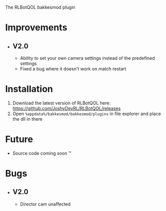 The RLBotQOL bakkesmod plugin

# Improvements
- ## V2.0
  - Ability to set your own camera settings instead of the predefined settings
  - Fixed a bug where it doesn't work on match restart

# Installation
1. Download the latest version of RLBotQOL here: https://github.com/JoshyDevRL/RLBotQOL/releases
2. Open `%appdata%/bakkesmod/bakkesmod/plugins` in file explorer and place the dll in there

# Future
- Source code coming soon :tm:

# Bugs
- ## V2.0
  - Director cam unaffected
